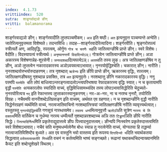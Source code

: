 ```yaml
---
index:  4.1.73
vrittiindex:  520
sutra:  शाङ्र्गर्वाद्यञो ङीन्
vritti:  balamanorama 
---
```


शार्ङ्गरवाद्यञो ङीन्। शार्ङ्गरवादीति लुप्तपञ्चमीकम्। `अञ` इति षष्ठी। `अत` इत्यनुवृत्त पञ्चम्यन्ते अन्वेति। जातेरित्यनुवृत्तमता विशेष्यते। तदन्तविधिः। तदाह--शार्ङ्गरवादेरित्यादिना। शर्ङ्गरवीति। श्रृङ्गरोरपत्यं स्त्रीत्यर्ते अण्, आदिवृद्धिः, रपरत्वम्, ओर्गुणः `गोत्र च चरणैः सहे`ति जातित्वान्ङीषि प्राप्ते ङीन्। स्वरे विशेषः। वैदीति। विदस्यापत्यं स्त्रीत्यर्थः। `अनृष्यानन्तर्ये विदादिभ्योऽञ्`। गोत्रत्वेन जातित्वान्ङीषि प्राप्ते ङीन्। अञा अकारस्य विशेषणान्नेह-शूरसेनी। `जनपदशब्दा`दित्यपत्येऽञ्। `अतश्चे`ति तस्य लुक्। अत्र जातिलक्षणङीषेव न तु ङीन्, अञो लुप्तत्वेन नकारादकारस्य अञोऽवयवत्वाऽभावात्। नृनरयोर्वृद्धिश्चेति। चकारात् ङीन्। नारीति। नृनरशब्दयोरुभयोरुदाहरणम्। तत्र नृशब्दात् `ऋन्नेभ्यः` इति ङीपि प्राप्ते ङीन्, ऋकारस्य वृद्धिः, रपरत्वम्। जातिलक्षणङीषस्तु नृशब्दान्न प्रसक्तिः, तत्र `अत` इत्यनुवृत्तेः। नरशब्दात्तु ङीनि नकारादकारस्य वृद्धिः। ननु परमपि `यस्येति चे`ति लोपं बाधित्वाऽन्तरङ्गत्वादलोऽन्त्यपरिभाषया रेफादकारस्य वृद्धिः स्यात्। न च कृतायामपि वृद्धौ `यस्येति चे`त्यकारलोपः स्यादिति वाच्यं, वृद्धिविधिसामर्थ्यादेव तस्य लोपाऽभावासिद्धेरिति चेदुच्यते-नृनरयोरित्यत्र `नर्` इति रेफान्तस्य लुप्ताकारस्यानुकरणम्। नरः-अः-नरः, ना च नरश्च नृनरौ, तयोरिति विग्रहः। नचैवमपि वानरीशब्देऽतिप्रसङ्ग इति वाच्यम्, अर्थवत एव ग्रहणात्। न च नृशब्दान्ङीनि वृद्धौ नारीति सिद्धेर्नरग्रहणं व्यर्थमिति वाच्यं, नरत्वजातिवाचिनो नरशब्दात्स्त्रियां जातिलक्षणङीषि नरीति व्यावृत्त्यर्थत्वात्। वस्तुतस्तु `नृनरयोर्वृद्धिश्चे`ति गणसूत्रं नारब्धव्यमेव। `तदस्य धर्म्य`मित्यनुवृत्तौ `ऋतोऽञि`ति सूत्रेण `नरस्य चे ति वक्तव्य`मिति वार्तिकेन च नुर्धम्या नरस्य धर्म्येत्यर्ते नृशब्दान्नरशब्दाच्च अञि ततः `टिड्ढाण`ञिति ङीपि नारीति सिद्धेः। `ञ्नित्यादिर्नित्य`मिति प्रकृतेराद्युदात्तत्वे ङीपः पित्त्वादनुदात्तत्वम्। ङीन्यपि नित्स्वरेण प्रकृतेरुदात्तत्वमिति स्वरे विशेषाऽभावात्। नचैवं सति मनुष्यधर्म्यत्वेनैव बोधः स्यान्न तु नरत्वेनेति वाच्यं, योग्यतया हि तद्धर्म्या नरत्वाजातिविशिष्टैव बुध्यते। अत एव वास्तुनि भवो वास्तव्य इति रूपस्य `दिगादिभ्यो य`दिति भवार्थकतया सिद्धत्वात् `वसेस्तव्यत्कर्तरि णिच्चे`ति वचनं न कर्तव्यमिति भाष्यं सङ्गच्छते। रूढानां यथाकथंचिदन्वाख्यानमिति कैयट इति शब्देन्दुशेखरे स्थितम्। 


